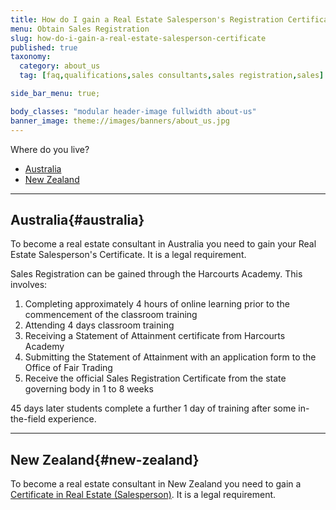 ```yaml
---
title: How do I gain a Real Estate Salesperson's Registration Certificate?
menu: Obtain Sales Registration
slug: how-do-i-gain-a-real-estate-salesperson-certificate
published: true
taxonomy:
  category: about_us
  tag: [faq,qualifications,sales consultants,sales registration,sales]

side_bar_menu: true;

body_classes: "modular header-image fullwidth about-us"
banner_image: theme://images/banners/about_us.jpg
---
```


Where do you live?

- [Australia](#australia)
- [New Zealand](#new-zealand)

___

## Australia{#australia}
To become a real estate consultant in Australia you need to gain your Real Estate Salesperson's Certificate. It is a legal requirement.

Sales Registration can be gained through the Harcourts Academy. This involves:

1. Completing approximately 4 hours of online learning prior to the commencement of the classroom training
2. Attending 4 days classroom training
3. Receiving a Statement of Attainment certificate from Harcourts Academy
4. Submitting the Statement of Attainment with an application form to the Office of Fair Trading
5. Receive the official Sales Registration Certificate from the state governing body in 1 to 8 weeks

45 days later students complete a further 1 day of training after some in-the-field experience.

___

## New Zealand{#new-zealand}
To become a real estate consultant in New Zealand you need to gain a [Certificate in Real Estate (Salesperson)](/qualifications/new-zealand/new-zealand-certificate). It is a legal requirement.
